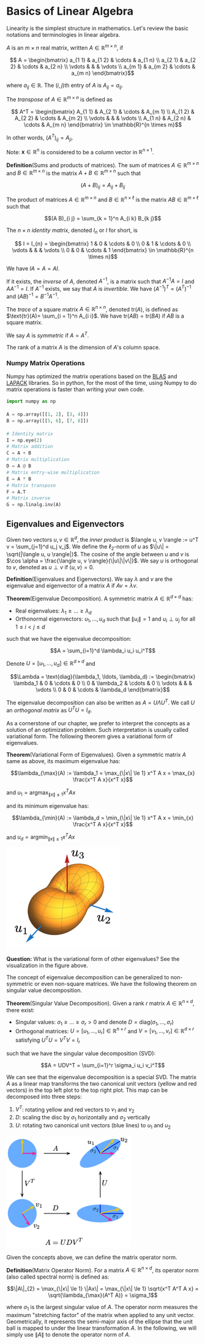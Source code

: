 # Basics of Linear Algebra

Linearity is the simplest structure in mathematics. Let's review the basic notations and terminologies in linear algebra.

$A$ is an $m\times n$ real matrix, written $A\in\mathbb{R}^{m\times n}$, if 

$$ A = \begin{bmatrix} 
a_{1 1}  & a_{1 2} & \cdots & a_{1 n} \\
a_{2 1}  & a_{2 2} & \cdots & a_{2 n} \\
\vdots &         &        & \vdots \\
a_{m 1}  & a_{m 2} & \cdots & a_{m n} 
\end{bmatrix}$$

where $a_{i j}\in\mathbb{R}$. The $(i,j)$th entry of $A$ is $A_{i j} = a_{i j}$.

The *transpose* of $A\in\mathbb{R}^{m \times n}$ is defined as

$$ A^T = \begin{bmatrix}
A_{1 1}  & A_{2 1} & \cdots & A_{m 1} \\
A_{1 2}  & A_{2 2} & \cdots & A_{m 2} \\
\vdots &         &        & \vdots \\
A_{1 n}  & A_{2 n} & \cdots & A_{m n}
\end{bmatrix} \in \mathbb{R}^{n \times m}$$

In other words, $(A^T)_{i j} = A_{j i}$.

Note: $\mathbf{x}\in\mathbb{R}^n$ is considered to be a column vector in $\mathbb{R}^{n\times 1}$.

**Definition**(Sums and products of matrices). The sum of matrices $A \in \mathbb{R}^{m\times n}$ and $B \in \mathbb{R}^{m \times n}$ is the matrix $A + B\in \mathbb{R}^{m \times n}$ such that 

$$(A + B)_{i j} = A_{i j} + B_{i j}$$

The product of matrices $A \in \mathbb{R}^{m\times n}$ and $B \in \mathbb{R}^{n \times \ell}$ is the matrix $AB\in \mathbb{R}^{m \times \ell}$ such that

$$(A B)_{i j} = \sum_{k = 1}^n A_{i k} B_{k j}$$

The $n\times n$ *identity matrix*, denoted $I_{n}$ or $I$ for short, is

$$ I = I_{n} = \begin{bmatrix}
1  & 0 & \cdots & 0 \\
0  & 1 & \cdots & 0 \\
\vdots &         &        & \vdots \\
0  & 0 & \cdots & 1
\end{bmatrix} \in \mathbb{R}^{n \times n}$$

We have $I A = A = A I$.

If it exists, the *inverse* of $A$, denoted $A^{-1}$, is a matrix such that $A^{-1} A = I$ and $A A^{-1} = I$. If $A^{-1}$ exists, we say that $A$ is *invertible*. We have $(A^{-1})^T = (A^T)^{-1}$ and $(A B)^{-1} = B^{-1} A^{-1}$.

The *trace* of a square matrix $A \in \mathbb{R}^{n \times n}$, denoted $\text{tr}(A)$, is defined as $\text{tr}(A)= \sum_{i = 1}^n A_{i i}$. We have $\text{tr}(A B) = \text{tr}(B A)$ if $A B$ is a square matrix.

We say $A$ is *symmetric* if $A = A^T$.

The rank of a matrix $A$ is the dimension of $A$'s column space.

### Numpy Matrix Operations
Numpy has optimized the matrix operations based on the [BLAS](https://en.wikipedia.org/wiki/Basic_Linear_Algebra_Subprograms) and [LAPACK](https://en.wikipedia.org/wiki/LAPACK) libraries. So in python, for the most of the time, using Numpy to do matrix operations is faster than writing your own code.

```python
import numpy as np

A = np.array([[1, 2], [3, 4]])
B = np.array([[5, 6], [7, 8]])

# Identity matrix
I = np.eye(2)
# Matrix addition
C = A + B
# Matrix multiplication
D = A @ B
# Matrix entry-wise multiplication
E = A * B 
# Matrix transpose
F = A.T
# Matrix inverse
G = np.linalg.inv(A)
```

## Eigenvalues and Eigenvectors

Given two vectors $u, v \in \mathbb{R}^d$, the *inner product* is $\langle u, v \rangle := u^T v = \sum_{j=1}^d u_j v_j$. We define the $\ell_2$-norm of $u$ as $\|u\| = \sqrt{|\langle u, u \rangle|}$. The cosine of the angle between $u$ and $v$ is $\cos \alpha = \frac{\langle u, v \rangle}{\|u\|\|v\|}$. We say $u$ is orthogonal to $v$, denoted as $u \perp v$ if $\langle u, v \rangle=0$.



**Definition**(Eigenvalues and Eigenvectors). We say $\lambda$ and $v$ are the eigenvalue and eigenvector of a matrix $A$ if $A v= \lambda v$.

**Theorem**(Eigenvalue Decomposition). A symmetric matrix $A \in \mathbb{R}^{d\times d}$ has:

- Real eigenvalues: $\lambda_1 \ge \ldots \ge \lambda_d$
- Orthonormal eigenvectors: $u_1, \ldots, u_d$ such that $\|u_i\|=1$ and $u_i \perp u_j$ for all $1 \le i < j \le d$

such that we have the eigenvalue decomposition:

$$A = \sum_{i=1}^d \lambda_i u_i u_i^T$$

Denote $U = [u_1, \ldots, u_d] \in \mathbb{R}^{d \times d}$ and

$$\Lambda = \text{diag}(\lambda_1, \ldots, \lambda_d) := \begin{bmatrix}
\lambda_1  & 0 & \cdots & 0 \\
0  & \lambda_2 & \cdots & 0 \\
\vdots &         &        & \vdots \\
0  & 0 & \cdots & \lambda_d
\end{bmatrix}$$

The eigenvalue decomposition can also be written as $A = U\Lambda U^T$. We call $U$ an *orthogonal matrix* as $U^TU = I_d$.

As a cornerstone of our chapter, we prefer to interpret the concepts as a solution of an optimization problem. Such interpretation is usually called variational form. The following theorem gives a variational form of eigenvalues.



**Theorem**(Variational Form of Eigenvalues). Given a symmetric matrix $A$ same as above, its maximum eigenvalue has:

$$\lambda_{\max}(A) := \lambda_1 = \max_{\|x\| \le 1} x^T A x = \max_{x} \frac{x^T A x}{x^T x}$$

and $u_1 = \text{argmax}_{\|x\| \le 1} x^T A x$

and its minimum eigenvalue has:

$$\lambda_{\min}(A) := \lambda_d = \min_{\|x\| \le 1} x^T A x = \min_{x} \frac{x^T A x}{x^T x}$$

and $u_d = \text{argmin}_{\|x\| \le 1} x^T A x$

![Variational form of eigenvalues](./basic_linear_algebra.assets/eigenvalues-landscape.png)

**Question:** What is the variational form of other eigenvalues? See the visualization in the figure above.

The concept of eigenvalue decomposition can be generalized to non-symmetric or even non-square matrices. We have the following theorem on singular value decomposition.


**Theorem**(Singular Value Decomposition). Given a rank $r$ matrix $A \in \mathbb{R}^{n \times d}$, there exist:

- Singular values: $\sigma_1 \ge \ldots \ge \sigma_r >0$ and denote $D = \text{diag}(\sigma_1, \ldots, \sigma_r)$
- Orthogonal matrices: $U = [u_1, \ldots, u_r] \in \mathbb{R}^{n \times r}$ and $V = [v_1, \ldots, v_r] \in \mathbb{R}^{d \times r}$ satisfying $U^T U = V^T V = I_r$

such that we have the singular value decomposition (SVD):

$$A = UDV^T = \sum_{i=1}^r \sigma_i u_i v_i^T$$

We can see that the eigenvalue decomposition is a special SVD. The matrix $A$ as a linear map transforms the two canonical unit vectors (yellow and red vectors) in the top left plot to the top right plot. This map can be decomposed into three steps:
1. $V^T$: rotating yellow and red vectors to $v_1$ and $v_2$
2. $D$: scaling the disc by $\sigma_1$ horizontally and $\sigma_2$ vertically
3. $U$: rotating two canonical unit vectors (blue lines) to $u_1$ and $u_2$

![Visualization of SVD](./basic_linear_algebra.assets/svd.png)

Given the concepts above, we can define the matrix operator norm.


**Definition**(Matrix Operator Norm). For a matrix $A \in \mathbb{R}^{n \times d}$, its operator norm (also called spectral norm) is defined as:

$$\|A\|_{2} = \max_{\|x\| \le 1} \|Ax\| = \max_{\|x\| \le 1} \sqrt{x^T A^T A x} = \sqrt{\lambda_{\max}(A^T A)} = \sigma_1$$

where $\sigma_1$ is the largest singular value of $A$. The operator norm measures the maximum "stretching factor" of the matrix when applied to any unit vector. Geometrically, it represents the semi-major axis of the ellipse that the unit ball is mapped to under the linear transformation $A$. In the following, we will simply use $\|A\|$ to denote the operator norm of $A$.
